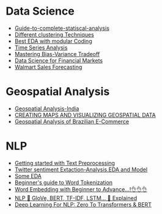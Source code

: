 # Data Science
* [Guide-to-complete-statiscal-analysis](https://www.kaggle.com/code/shivanirana63/guide-to-complete-statistical-analysis)
* [Different clustering Techniques](https://www.kaggle.com/code/azminetoushikwasi/different-clustering-techniques-and-algorithms)
* [Best EDA with modular Coding](https://www.kaggle.com/code/thiagopanini/e-commerce-sentiment-analysis-eda-viz-nlp)
* [Time Series Analysis](https://www.kaggle.com/code/azminetoushikwasi/time-series-analysis-forecasting)
* [Mastering Bias-Variance Tradeoff](https://www.kaggle.com/code/azminetoushikwasi/mastering-bias-variance-tradeoff?scriptVersionId=116146951)
* [Data Science for Financial Markets](https://www.kaggle.com/code/lusfernandotorres/data-science-for-financial-markets)
* [Walmart Sales Forecasting](https://www.kaggle.com/code/aslanahmedov/walmart-sales-forecasting)
# Geospatial Analysis
* [Geospatial Analysis-India](https://www.kaggle.com/code/eswarchandt/geospatial-analysis-india)
* [CREATING MAPS AND VISUALIZING GEOSPATIAL DATA](https://www.kaggle.com/code/muhammetcepi/creating-maps-and-visualizing-geospatial-data)
* [Geospatial Analysis of Brazilian E-Commerce](https://www.kaggle.com/code/andresionek/geospatial-analysis-of-brazilian-e-commerce)
# NLP
* [Getting started with Text Preprocessing](https://www.kaggle.com/code/sudalairajkumar/getting-started-with-text-preprocessing/notebook)<br>
* [Twitter sentiment Extaction-Analysis,EDA and Model](https://www.kaggle.com/code/tanulsingh077/twitter-sentiment-extaction-analysis-eda-and-model)<br>
* [Some EDA](https://www.kaggle.com/code/jagangupta/stop-the-s-toxic-comments-eda)<br>
* [Beginner's guide to Word Tokenization](https://www.kaggle.com/code/shivanirana63/beginner-s-guide-to-word-tokenization)<br>
* [Word Embedding with Beginner to Advance...!👌👌👌](https://www.kaggle.com/code/ashishpatel26/word-embedding-with-beginner-to-advance)<br>
* [NLP 📝 GloVe, BERT, TF-IDF, LSTM... 📝 Explained](https://www.kaggle.com/code/andreshg/nlp-glove-bert-tf-idf-lstm-explained#8.-BERT)<br>
* [Deep Learning For NLP: Zero To Transformers & BERT](https://www.kaggle.com/code/tanulsingh077/deep-learning-for-nlp-zero-to-transformers-bert)<br>

